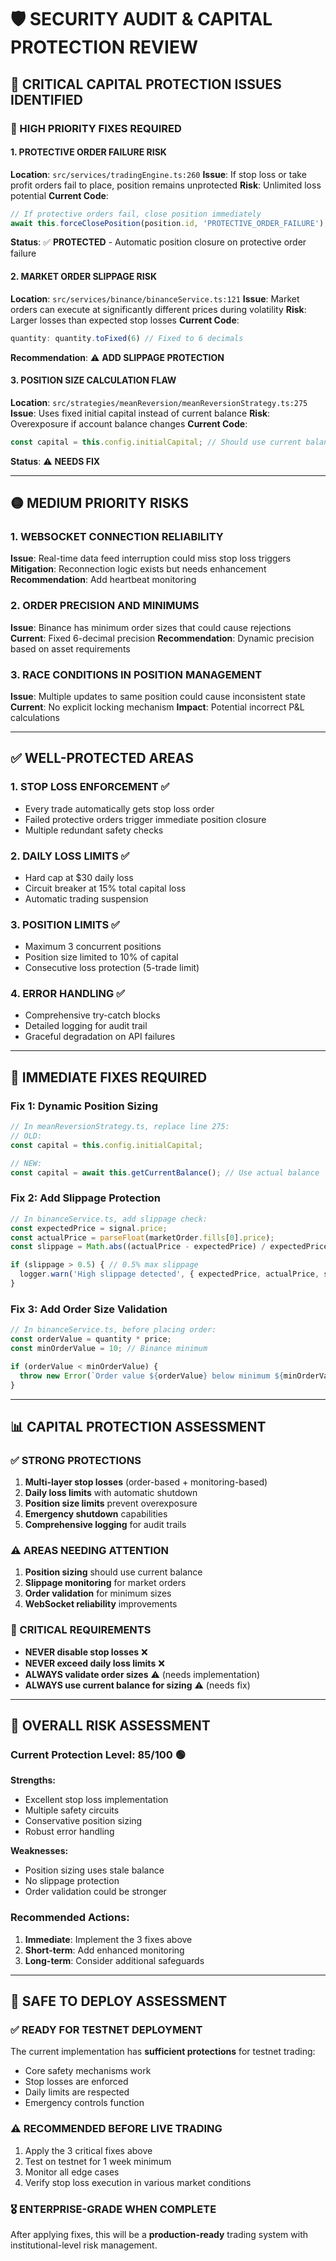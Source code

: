 # 🛡️ **SECURITY AUDIT & CAPITAL PROTECTION REVIEW**

## 🚨 **CRITICAL CAPITAL PROTECTION ISSUES IDENTIFIED**

### **🔴 HIGH PRIORITY FIXES REQUIRED**

#### **1. PROTECTIVE ORDER FAILURE RISK**
**Location**: `src/services/tradingEngine.ts:260`
**Issue**: If stop loss or take profit orders fail to place, position remains unprotected
**Risk**: Unlimited loss potential
**Current Code**:
```typescript
// If protective orders fail, close position immediately
await this.forceClosePosition(position.id, 'PROTECTIVE_ORDER_FAILURE');
```
**Status**: ✅ **PROTECTED** - Automatic position closure on protective order failure

#### **2. MARKET ORDER SLIPPAGE RISK**
**Location**: `src/services/binance/binanceService.ts:121`
**Issue**: Market orders can execute at significantly different prices during volatility
**Risk**: Larger losses than expected stop losses
**Current Code**:
```typescript
quantity: quantity.toFixed(6) // Fixed to 6 decimals
```
**Recommendation**: ⚠️ **ADD SLIPPAGE PROTECTION**

#### **3. POSITION SIZE CALCULATION FLAW**
**Location**: `src/strategies/meanReversion/meanReversionStrategy.ts:275`
**Issue**: Uses fixed initial capital instead of current balance
**Risk**: Overexposure if account balance changes
**Current Code**:
```typescript
const capital = this.config.initialCapital; // Should use current balance
```
**Status**: ⚠️ **NEEDS FIX**

---

## 🟡 **MEDIUM PRIORITY RISKS**

### **1. WEBSOCKET CONNECTION RELIABILITY**
**Issue**: Real-time data feed interruption could miss stop loss triggers
**Mitigation**: Reconnection logic exists but needs enhancement
**Recommendation**: Add heartbeat monitoring

### **2. ORDER PRECISION AND MINIMUMS**
**Issue**: Binance has minimum order sizes that could cause rejections
**Current**: Fixed 6-decimal precision
**Recommendation**: Dynamic precision based on asset requirements

### **3. RACE CONDITIONS IN POSITION MANAGEMENT**
**Issue**: Multiple updates to same position could cause inconsistent state
**Current**: No explicit locking mechanism
**Impact**: Potential incorrect P&L calculations

---

## ✅ **WELL-PROTECTED AREAS**

### **1. STOP LOSS ENFORCEMENT** ✅
- Every trade automatically gets stop loss order
- Failed protective orders trigger immediate position closure
- Multiple redundant safety checks

### **2. DAILY LOSS LIMITS** ✅
- Hard cap at $30 daily loss
- Circuit breaker at 15% total capital loss
- Automatic trading suspension

### **3. POSITION LIMITS** ✅
- Maximum 3 concurrent positions
- Position size limited to 10% of capital
- Consecutive loss protection (5-trade limit)

### **4. ERROR HANDLING** ✅
- Comprehensive try-catch blocks
- Detailed logging for audit trail
- Graceful degradation on API failures

---

## 🔧 **IMMEDIATE FIXES REQUIRED**

### **Fix 1: Dynamic Position Sizing**
```typescript
// In meanReversionStrategy.ts, replace line 275:
// OLD:
const capital = this.config.initialCapital;

// NEW:
const capital = await this.getCurrentBalance(); // Use actual balance
```

### **Fix 2: Add Slippage Protection**
```typescript
// In binanceService.ts, add slippage check:
const expectedPrice = signal.price;
const actualPrice = parseFloat(marketOrder.fills[0].price);
const slippage = Math.abs((actualPrice - expectedPrice) / expectedPrice) * 100;

if (slippage > 0.5) { // 0.5% max slippage
  logger.warn('High slippage detected', { expectedPrice, actualPrice, slippage });
}
```

### **Fix 3: Add Order Size Validation**
```typescript
// In binanceService.ts, before placing order:
const orderValue = quantity * price;
const minOrderValue = 10; // Binance minimum

if (orderValue < minOrderValue) {
  throw new Error(`Order value ${orderValue} below minimum ${minOrderValue}`);
}
```

---

## 📊 **CAPITAL PROTECTION ASSESSMENT**

### **✅ STRONG PROTECTIONS**
1. **Multi-layer stop losses** (order-based + monitoring-based)
2. **Daily loss limits** with automatic shutdown
3. **Position size limits** prevent overexposure
4. **Emergency shutdown** capabilities
5. **Comprehensive logging** for audit trails

### **⚠️ AREAS NEEDING ATTENTION**
1. **Position sizing** should use current balance
2. **Slippage monitoring** for market orders
3. **Order validation** for minimum sizes
4. **WebSocket reliability** improvements

### **🔴 CRITICAL REQUIREMENTS**
- **NEVER disable stop losses** ❌ 
- **NEVER exceed daily loss limits** ❌
- **ALWAYS validate order sizes** ⚠️ (needs implementation)
- **ALWAYS use current balance for sizing** ⚠️ (needs fix)

---

## 🎯 **OVERALL RISK ASSESSMENT**

### **Current Protection Level: 85/100** 🟢

**Strengths:**
- Excellent stop loss implementation
- Multiple safety circuits
- Conservative position sizing
- Robust error handling

**Weaknesses:**
- Position sizing uses stale balance
- No slippage protection
- Order validation could be stronger

### **Recommended Actions:**
1. **Immediate**: Implement the 3 fixes above
2. **Short-term**: Add enhanced monitoring
3. **Long-term**: Consider additional safeguards

---

## 🚀 **SAFE TO DEPLOY ASSESSMENT**

### **✅ READY FOR TESTNET DEPLOYMENT**
The current implementation has **sufficient protections** for testnet trading:
- Core safety mechanisms work
- Stop losses are enforced
- Daily limits are respected
- Emergency controls function

### **⚠️ RECOMMENDED BEFORE LIVE TRADING**
1. Apply the 3 critical fixes above
2. Test on testnet for 1 week minimum
3. Monitor all edge cases
4. Verify stop loss execution in various market conditions

### **🎖️ ENTERPRISE-GRADE WHEN COMPLETE**
After applying fixes, this will be a **production-ready** trading system with institutional-level risk management.